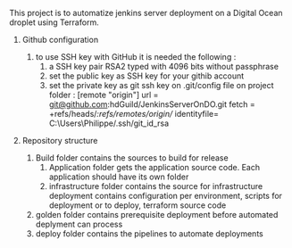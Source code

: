 This project is to automatize jenkins server deployment on a Digital Ocean droplet using Terraform.
1. Github configuration
    1. to use SSH key with GitHub it is needed the following :
        1. a SSH key pair RSA2 typed with 4096 bits without passphrase
        2. set the public key as SSH key for your githib account
        3. set the private key as git ssh key on .git/config file on project folder :
            [remote "origin"]
                url = git@github.com:hdGuild/JenkinsServerOnDO.git
                fetch = +refs/heads/*:refs/remotes/origin/*
                identityfile= C:\\Users\\Philippe/.ssh/git_id_rsa

2. Repository structure
    1. Build folder contains the sources to build for release
        1. Application folder gets the application source code. 
            Each application should have its own folder
        2. infrastructure folder contains the source for infrastructure deployment
            contains configuration per environment, scripts for deployment or to deploy, terraform source code
    2. golden folder contains prerequisite deployment before automated deplyment can process
    3. deploy folder contains the pipelines to automate deployments